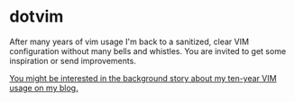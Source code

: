 # dotvim

After many years of vim usage I'm back to a sanitized, clear VIM configuration
without many bells and whistles. You are invited to get some inspiration or send
improvements.

[You might be interested in the background story about my ten-year VIM usage on my blog.](https://matthias-endler.de/2018/ten-years-of-vim/)
